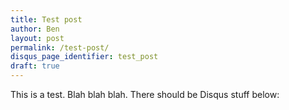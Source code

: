 ```yaml
---
title: Test post
author: Ben
layout: post
permalink: /test-post/
disqus_page_identifier: test_post
draft: true
---
```


This is a test. Blah blah blah. There should be Disqus stuff below:
